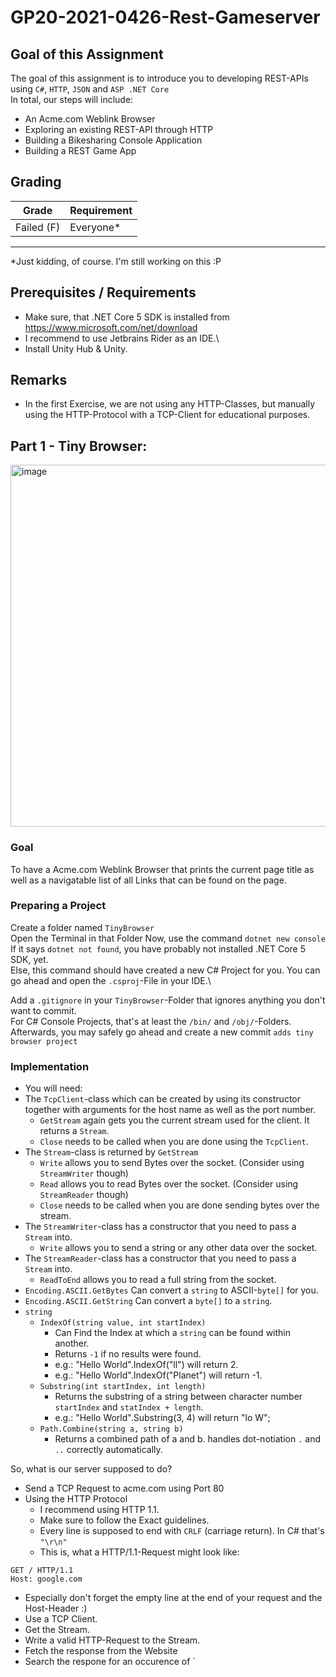 # GP20-2021-0426-Rest-Gameserver

## Goal of this Assignment
The goal of this assignment is to introduce you to developing REST-APIs using `C#`, `HTTP`, `JSON` and `ASP .NET Core`\
In total, our steps will include:
- An Acme.com Weblink Browser
- Exploring an existing REST-API through HTTP
- Building a Bikesharing Console Application
- Building a REST Game App

## Grading
|Grade  |  Requirement |
|-------|:-------------|
|Failed (F)| Everyone\* |
-------------------------------
\*Just kidding, of course. I'm still working on this :P


## Prerequisites / Requirements
- Make sure, that .NET Core 5 SDK is installed from https://www.microsoft.com/net/download
- I recommend to use Jetbrains Rider as an IDE.\
- Install Unity Hub & Unity.

## Remarks
- In the first Exercise, we are not using any HTTP-Classes, but manually using the HTTP-Protocol with a TCP-Client for educational purposes.


## Part 1 - Tiny Browser:

<img width="579" alt="image" src="https://user-images.githubusercontent.com/7360266/116148852-bcc7df80-a6e1-11eb-9282-370e37c97fc6.png">



### Goal
To have a Acme.com Weblink Browser that prints the current page title as well as a navigatable list of all Links that can be found on the page.

### Preparing a Project
Create a folder named `TinyBrowser`\
Open the Terminal in that Folder
Now, use the command `dotnet new console`\
If it says `dotnet not found`, you have probably not installed .NET Core 5 SDK, yet.\
Else, this command should have created a new C# Project for you. You can go ahead and open the `.csproj`-File in your IDE.\

Add a `.gitignore` in your `TinyBrowser`-Folder that ignores anything you don't want to commit.\
For C# Console Projects, that's at least the `/bin/` and `/obj/`-Folders.\
Afterwards, you may safely go ahead and create a new commit `adds tiny browser project`

### Implementation
- You will need: 
- The `TcpClient`-class which can be created by using its constructor together with arguments for the host name as well as the port number.
  - `GetStream` again gets you the current stream used for the client. It returns a `Stream`.
  - `Close` needs to be called when you are done using the `TcpClient`.
- The `Stream`-class is returned by `GetStream`
  - `Write` allows you to send Bytes over the socket. (Consider using `StreamWriter` though)
  - `Read` allows you to read Bytes over the socket. (Consider using `StreamReader` though)
  - `Close` needs to be called when you are done sending bytes over the stream.
- The `StreamWriter`-class has a constructor that you need to pass a `Stream` into.
  - `Write` allows you to send a string or any other data over the socket.
- The `StreamReader`-class has a constructor that you need to pass a `Stream` into.
  - `ReadToEnd` allows you to read a full string from the socket.
- `Encoding.ASCII.GetBytes` Can convert a `string` to ASCII-`byte[]` for you.
- `Encoding.ASCII.GetString` Can convert a `byte[]` to a `string`.
- `string`
  - `IndexOf(string value, int startIndex)` 
    - Can Find the Index at which a `string` can be found within another. 
    - Returns `-1` if no results were found.
    - e.g.: "Hello World".IndexOf("ll") will return 2.
    - e.g.: "Hello World".IndexOf("Planet") will return -1.
  - `Substring(int startIndex, int length)`
    - Returns the substring of a string between character number `startIndex` and `statIndex + length`.
    - e.g.: "Hello World".Substring(3, 4) will return "lo W";
  - `Path.Combine(string a, string b)`
    - Returns a combined path of a and b. handles dot-notiation `.` and `..` correctly automatically.

So, what is our server supposed to do?
- Send a TCP Request to acme.com using Port 80
- Using the HTTP Protocol
  - I recommend using HTTP 1.1.
  - Make sure to follow the Exact guidelines.
  - Every line is supposed to end with `CRLF` (carriage return). In C# that's `"\r\n"`
  - This is, what a HTTP/1.1-Request might look like:
```
GET / HTTP/1.1
Host: google.com

```
  - Especially don't forget the empty line at the end of your request and the Host-Header :)
- Use a TCP Client.
- Get the Stream.
- Write a valid HTTP-Request to the Stream.
- Fetch the response from the Website
- Search the respone for an occurence of `<title>
    - `<title>` is the start tag of an HTML `title`-Element used for page titles (visible on tabs) in browsers
    - `</title>` is the end tag of an HTML `title`-Element
    - Everything inbetween is the HTML-Content of the Element
    - And in this case, the title of the website
    - Print that string (between `<title>` and `</title>`) to the console.
- Search the response for all occurences of `<a href ="`
  - One sample: `<a href="auxprogs.html">auxiliary programs</a>`
  - Without going into too much detail:
    - `<a>` is the start tag of an HTML `hyperlink`-Element used for clickable links in browsers
    - `href="..."` is an HTML url-Attribute used to give the URL to the Hyperlink
    - `</a>` is the end tag of an HTML `hyperlink`-Element
    - Everything inbetween is the HTML-Content of the Element
    - And in this case, describes the Display Text of the Hyperlink
- For each occurence:
  - Find all letters until the next `"`-symbol.
  - These letters define the local URL to the destination
  - Remember this, so you can navigate to that URL, if the User decides to follow this link
  - Navigate to the next `>`-symbol, so you find the end of the start tag.
  - Every letter until the next occurence of `</a>` are part of the display text.
- Now, when you have all the information (display text & url for each link)
- Print them all to the console
  - Recommendation: Use an iterator i, starting at 0.
  - Iterate over a list of all information that you have stored before.
  - Print: `%INDEX%: %DISPLAYNAME% (%URL%)`, e.g.: `3: auxiliary programs (auxprogs.html)`
- Ask the user for Input
  - it should be a Number between 0 and the number of options
  - Follow the link that the user wants to follow and start at the beginning of the application again
  - (Send a TCP Request to acme.com...)
  - There is a few cases of URLs to consider. Some of them might be links, but...:
    - not to another web page, e.g. `<a href="image.png">` might be a link to an image.
      - i suggest skipping these links
    - to another host, e.g. `<a href="http://google.com/search/settings">`
      - replace the host with `google.com` and the path with `/search/settings/`
    - to a local url, e.g. `<a href="search"> when currently being at host `acme.com` and the path `/hello/world/`
      - keep the host and replace the path with `/hello/world/search/`
    - to a parent url, e.g. `<a href="../another"> when currently being at host `acme.com` and the path `/hello/world/`
      - keep the host and simply replace the path with `/hello/world/../another/` or `/hello/another/`




### Bonus:
- Prettify the Output: Replace any link description that's longer than 15 chars with a shorter version of the first and last 6 chars and ... in the middle.
  - e.g.: `"HelloMyPrettyWorld"` becomes `"HelloM..yWorld"`
- Implement a Back-Button: If the User inputs 'b' for Back, go back (to the previously visited Website.
  - Make sure, to not go forward, when going back twice :)
- Implement a Forward-Button: If the User inputs 'f' for Forward, go forward.
  - Make sure, that there is a website to go forward to :)
- Implement a Refresh-Button: If the User inputs 'r' for Refresh, refresh the page.
  - Make sure, that this won't spam the 'go back' history.
- Implement a History-Button: If the User inputs 'h' for History, he can see websites that he has visited.
  - As well as the date, when the page was opened.
  - If the User visits Website A, then B, then goes back to A, the History should show A, B, A. Not only A.
  - In other words, this history has to be separate from the Back-History.
- Implement a Goto-Button: If the User inputs 'g' for Goto, he can afterwards enter a URL of his own.
- Investigate options of using `XMLReader` instead of searching the `HTML`-Response manually.
  - Do this optional (as in replacable with interfaces)
  - So that I can see, that you also got a solution working
  - Where you manually search the string


## Part 2: GitHub Explorer

<img width="703" alt="image" src="https://user-images.githubusercontent.com/7360266/116456208-46062000-a862-11eb-8bd0-566e7939c265.png">


### Goal
To have a small GitHub Repository Browser by accessing GitHub's public REST API to receive information.

### Preparing a Project
Create a folder named `GitHubExplorer`\
Open the Terminal in that Folder
Now, use the command `dotnet new console`\
Add a `.gitignore` in your `GitHubExplorer`-Folder that ignores anything you don't want to commit.\
For C# Console Projects, that's at least the `/bin/` and `/obj/`-Folders.\
Afterwards, you may safely go ahead and create a new commit `adds github explorer project`

### Preparing REST-API Access

<img width="813" alt="image" src="https://user-images.githubusercontent.com/7360266/116474404-bc158180-a878-11eb-8368-729a863c06bc.png">

In your user-settings (https://github.com/settings/tokens/new), you'll have to create a Personal Access Token. This is the easiest way to access your APIs later on.


### Implementation
- You will need: 
- The `HttpClient`-class which can be created by using its constructor. It is used for making Http-Requests.
  - `DefaultRequestHeaders.Add` can be used to accept default headers that you want all your requests to have.
  - `Dispose` needs to be called when you are done using the `HttpClient`.
  - `Send` and `SendAsync` can be used to send an `HttpRequestMessage` and receive a `HttpResponseMessage`.
- The `HttpRequestMessage`-class can be created by using its constructor
  - The `HttpMethod`-argument defines the HTTP-Method that you are calling. We will mostly, or exclusively use `HttpMethod.Get`
  - The `requestUri`-argument needs to point at the REST API's endpoint.
  - The `Headers.Add`-Method can be used to add headers.
    - e.g. `request.Headets.Add("Content-Language", "se");` would add a header requesting Swedish Content-Language.
  - The `Content`-Property can be used to assign a Body to your HTTP request.
    - The `StringContent`-class takes a string in its constructor and enables you to add a string as a HTTP request's body.
- The `HttpResponseMessage`-class contains all sorts of information that has been sent as a response.
  - `StatusCode` contains the HTTP-StatusCode, e.g. `200: OK`
  - `Headers` contains all HTTP-Headers as Key-Value-Pairs.
  - `response.Content.ReadAsStream()` can be used to receive a stream for the HTTP-Body of the response.
- The `StreamReader`-class has a constructor that you need to pass a `Stream` into.
  - `ReadToEnd` allows you to read a full string from the stream.
- `JsonSerializer.Deserialize<T>(string jsonText)` Can convert a `string` to a C#-class of type `T` for you.
  - It requires, that you create a class that matches the response structure.
  - All fields that are returned should exist as a public property with getter and setter.
  - e.g.: Response: `{"name":"Marc Zaku", "job": "Teacher"}` 
  -       Class: `public class UserResponse{public string name{get;set;} public string job {get; set;}}
  -       Use: `var userResponse = JsonSerializer.Deserialize<UserResponse>(responseJsonText);`

So, what is our GitHub Explorer supposed to do?
- Ask the User for a User Name that he'd like to explore.
- Send a HTTP Request to `https://api.github.com/users/{username}` (replace {username} with the user input).
- You can read on how to authenticate over REST API over here: https://docs.github.com/en/rest/guides/getting-started-with-the-rest-api
  - In short: you will need a Header with the key `Authorization` and the value `token {yourtoken}`
  - You want to be authenticated with all Requests. Consider using DefaultRequestHeaders :)
- You can read on the API over here: https://docs.github.com/en/rest/reference/users#get-a-user
- The Response-Object is defined there as well.
- Among others, it contains the fields `name` and `company` which you are able to parse using the JSON-Parse.
  - As a reference, check out above sample on `JsonSerializer`.
- You will also find all other APIs documented over there :)


### Suggested Features:
#### Social Features:
These features should allow you to inspect your own as well as other's user's GitHub profiles, view their repositories (with a few stats on their repositories), as well as their oganizations. And look at an organization's members, to view their profiles and repositories and so forth. They teach you how to fetch and visualize information and how data is linked in REST APIs.
- Showing a User's Profile
- Listing a User's Repositories
- Listing a User's Organizations
  - Listing an Organization's Members (make them visitable)
  - Listing a User's Repositories

#### Issues & Commenting:
These features should allow you to create, inspect and close an issue and to view an issue's comments and add, update and delete them. They teach you how different HTTP-Methods are used for getting, creating, updating and deleting data on a REST API.
- Listing a Repository's Issues
- Creating an Issue
- Closing an Issue (PATCH)
    - Listing all Comments on an Issue
    - Commenting on an Issue
    - Deleting a Comment on an Issue
    - Editing a Comment on an Issue


### Bonus:
Develop a proper interface for all of your interactions with GitHub's Rest API.
Do not make any HTTP-Requests outside of those interfaces.
Imagine something like this:

```cs
public interface IGitHubAPI {
   List<Issue> GetIssues(string userName, string repositoryName);
   Issue CreateIssue(string userName, string repositoryName, string title, string description);
}

void Main(){
   IGitHubAPI gitHubAPI = new GitHubAPI();
   var issues = gitHubAPI.GetIssues("marczaku","GP20-2021-0426-Rest-Gameserver");
}
```

Now, take your API even one step further. 
Wrap all your API's return values into objects that do not only contain data.
But also methods to call the RESTful API.
Imagine something like this:

```cs
public interface IGitHubAPI {
   IUser GetUser(string userName);
}

public interface IUser {
   IRepository GetRepository(string repositoryName);
   string Name {get;}
   string Location {get;}
}

public interface IRepository {
   List<IIssue> GetIssues();
   string Name {get;}
   string Description {get;}
}

void Main(){
   IGitHubAPI gitHubAPI = new GitHubAPI();
   var user = gitHubAPI.GetUser("marczaku");
   var repository = user.GetRepository("GP20-2021-0426-Rest-Gameserver");
   var issues = repository.GetIssues();
}
```

Do you see the differences and improvements in these implementations?
Do you only see Advantages, or are there also disadvantages?



## Part 3: Lame-Scooter
---

## Goal
To implement your own CLI to read information about available Scooters at different stations. Implement several possible sources of information.

---

## Preparing a Project
Create a folder named `LameScooter`\
Open the Terminal in that Folder
Now, use the command `dotnet new console`\
Add a `.gitignore` in your `LameScooter`-Folder that ignores anything you don't want to commit.\
For C# Console Projects, that's at least the `/bin/` and `/obj/`-Folders.\
Afterwards, you may safely go ahead and create a new commit `adds lame scooter project`

<img width="564" alt="image" src="https://user-images.githubusercontent.com/7360266/117221072-d4514780-ae08-11eb-91e9-cfc6a680c4d8.png">

---

## Implementation

### Required Methods

- `JsonSerializer.Deserialize<T>(string jsonText, JsonSerializerOptions options)` Can convert a `string` to a C#-class of type `T` for you.
  - I recommend this time, to pass `JsonSerializerOptions` and set
    - `PropertyNamingPolicy = JsonNamingPolicy.CamelCase`
    - This enables you to name Properties with UpperCase-First, even, if the JSON-Field starts with LowerCase.
    - e.g.: `public string Name{get; set;}` vs. `{name: "Marc Zaku}"`
  - It requires, that you create a class that matches the response structure.
  - All fields that are returned should exist as a public property with getter and setter.
  - e.g.: Response: `{"name":"Marc Zaku", "job": "Teacher"}` 
  - class: `public class UserResponse{public string Name{get;set;} public string Job {get; set;}}`
  - use: `var userResponse = JsonSerializer.Deserialize<UserResponse>(responseJsonText, jsonSerializerOptions);`
- The `HttpClient`-class which can be created by using its constructor. It is used for making Http-Requests.
  - `DefaultRequestHeaders.Add` can be used to accept default headers that you want all your requests to have.
  - `Dispose` needs to be called when you are done using the `HttpClient`.
  - `Send` and `SendAsync` can be used to send an `HttpRequestMessage` and receive a `HttpResponseMessage`.
- The `HttpRequestMessage`-class can be created by using its constructor
  - The `HttpMethod`-argument defines the HTTP-Method that you are calling. We will mostly, or exclusively use `HttpMethod.Get`
  - The `requestUri`-argument needs to point at the REST API's endpoint.
  - The `Headers.Add`-Method can be used to add headers.
    - e.g. `request.Headets.Add("Content-Language", "se");` would add a header requesting Swedish Content-Language.
  - The `Content`-Property can be used to assign a Body to your HTTP request.
    - The `StringContent`-class takes a string in its constructor and enables you to add a string as a HTTP request's body.
- The `HttpResponseMessage`-class contains all sorts of information that has been sent as a response.
  - `StatusCode` contains the HTTP-StatusCode, e.g. `200: OK`
  - `Headers` contains all HTTP-Headers as Key-Value-Pairs.
  - `response.Content.ReadAsStream()` can be used to receive a stream for the HTTP-Body of the response.
- The `StreamReader`-class has a constructor that you need to pass a `Stream` into.
  - `ReadToEnd` allows you to read a full string from the stream.

### Routines

- Read the requested station name from the command line arguments.
- Load the [scooters.json-File](https://raw.githubusercontent.com/marczaku/GP20-2021-0426-Rest-Gameserver/main/assignments/scooters.json)
- Look at the Format of the JSON-Response. Create classes that resemble the structure of the response.
- Use the `JsonSerializer.Deserialize<T>`-Method to deserialize the JSON-`string` to a C# object.
- Search the stations for a station with a matching name.
- Return the number of available scooters at this station.
- Print the result to the console: `Number of Scooters Available at this Station: 1234`

---

## Step By Step:

---

### 1. Print Console Arguments and Test the Output:

Change the Main Method to this:

```cs
static async Task Main(string[] args)
{
    Console.WriteLine(args[0]);
}
```

It will print the first command line argument passed to the application to the console. Try running the following commands in the Terminal:
- `dotnet run Hello`
- `dotnet run Hello-World`
- `dotnet run Hello World`
- `dotnet run Hello\ World`
- `dotnet run "Hello World" Planet`

What have you learned?

What happens, if you try Debugging your Application?

If you want to debug your application with arguments, follow the steps on the [Rider Documentation](https://www.jetbrains.com/help/rider/Get_Started_with_Run_Debug_Configurations.html). To sum things up: On the Top right, click on your configuration (the dropdown with your Project Name), click on Edit Configuration and put the arguments that you want to pass into the `Program Arguments`-Field. Are you able to print "Hello World" this way?

---

### 2. Create an Interface

In order to be able to easily exchange our Database-Implementations later, create the following interface:

```cs
public interface I.Rental
{
    Task<int> GetScooterCountInStation(string stationName);
}
```

And use the interface in your Main-Method:

```cs
static async Task Main(string[] args)
{
    ILameScooterRental rental = null; // Replace with new XXX() later.
    // The await keyword makes sure that we wait for the Task to complete.
    // and makes the result of the task available. Task<int> => int.
    var count = await rental.GetScooterCountInStation(null); // Replace with command line argument.
    Console.WriteLine("Number of Scooters Available at this Station: "); // Add the count that is returned above to the output.
}
```

---

### 3. Create a class implementing the interface

To prepare this part, Download [scooters.json](https://raw.githubusercontent.com/marczaku/GP20-2021-0426-Rest-Gameserver/main/assignments/scooters.json) from this repository and copy it into your LameScooter-Project, right next to `LameScooter.csproj` and `Program.cs`
Create a class named `OfflineLameScooterRental` which implements `ILameScooterRental` and loads the text form the file `scooters.json` and parses the text into a C# Object.
In order for this to work, you will have to make sure, that the json file gets copied to your built application as well. To do so, right-click the `scooters.json`-file in Rider and open its Properties. Change `Copy to Output Directory` to `Copy Always`.
Now, when you have parsed the information into a C#-Object, find the right station for the given name, and return the amount of bikes available at this station.

More Details:
- Remember to use `async` and `await` keywords in your implementation of asynchronous methods.
- Next, you need to define your own `LameScooterStationList`-class that corresponds to the `scooters.json`-contents. It should contain Properties with same Names and Types as found in the Json.
- Deserialize the string to a C# object using `JsonSerializer.Deserialize<LameScooterStationList>`
- Find the information you are looking for from the `LameScooterStationList` (scooter count in a certain station) and return it as the result from the method

Samples:
- `dotnet run Linnanmäki`
- `dotnet run Sepänkatu`
- `dotnet run Pohjolankatu`

---

### 4. Handle Argument Errors

Throw an `ArgumentException` (provided in `System`) if the user calls `GetScooterCountInStation` with a string which contains numbers.
Catch the exception in the calling code (your Main Method) and print "Invalid Argument: " and the `Message`-Property of the exception.

---

### 5. Create and throw your own Exception
Create your own `Exception` called `NotFoundException`. Throw it, if the station can not be found. 
Catch it in the calling code and print "Could not find: " and the Message Property of the exception.

---

### 6. Create an alternative implementation
Create a class called `DeprecatedLameScooterRental` which also implements the `ILameScooterRental`-Interface. Download [scooters.json](https://raw.githubusercontent.com/marczaku/GP20-2021-0426-Rest-Gameserver/main/assignments/scooters.txt) and also put it into your project and again make sure, that it gets copied when Building. Find a way to read the required data from the file.

How much code can you share? How much code do you have to duplicate?

Samples:
- `dotnet run Linnanmäki`
- `dotnet run Sepänkatu`
- `dotnet run Pohjolankatu`

---

### 7. Implement more Command Line Arguments
Make the console application accept an additional, optional string argument, `offline` or `deprecated` and decide the implementation of `ILameScooterRental` based on that.

Samples:
- `dotnet run Linnanmäki offline`
- `dotnet run Sepänkatu deprecated`
- `dotnet run Pohjolankatu offline`

---

### 8. RealTime-Bike-Data
Create a class called `RealTimeLameScooterRental` which also implements the `ILameScooterRental`-Interface. Make it load the BikeData using a HTTP-GET-Request on the URL `https://raw.githubusercontent.com/marczaku/GP20-2021-0426-Rest-Gameserver/main/assignments/scooters.json` and use the result of that request. Use the argument `realtime` to decide the implementation of `ILameScooterRental` with this new class.

Samples:
- `dotnet run Linnanmäki realtime`
- `dotnet run Sepänkatu realtime`
- `dotnet run Pohjolankatu realtime`

---

### BONUS: 9. MongoDB Database

Documentation of MongoDB Server:
- [Install MongoDB](https://docs.mongodb.com/manual/installation/)
- [Getting Started](https://docs.mongodb.com/manual/tutorial/getting-started/)

Documentation of MongoDB .NET:
- [Install MongoDB.Driver](http://mongodb.github.io/mongo-csharp-driver/2.7/getting_started/installation/)
- [Quick Tour](http://mongodb.github.io/mongo-csharp-driver/2.7/getting_started/quick_tour/)

Create a class called `MongoDBLameScooterRental` which also implements the `ILameScooterRental`-Interface. Make it load the BikeData from a Mongo-Collection named `lamescooters`. Use the command line argument `mongodb` to decide the implementation of `ILameScooterRental` with this new class.

You need to create and populate the collection first.
Open the Terminal and connect to your local MongoDB-Server.
If you haven't yet, follow your OS' `Install MongoDB`-Tutorial and make sure to also launch the Server.
- In the Terminal, enter `mongo` to connect to your Database.
- Use `db` to see the current database's name.
- Use `use lamescooters` to switch to / create a collection named lamescooters.
- Use `db.lamescooters.insertMany([.......]);` but replace `[.....]` with the part that you find in the `scooters.json`-file. Make sure, to select the WHOLE CONTENT between `[` and `]`.
- Try querying a station by using `db.lamescooters.find({"name":"Lammasrinne"});`. It should return exactly one station with that name.

Add MongoDB.Driver as a package to your Project, so you can use MongoDB in C#:
`dotnet add package MongoDB.Driver`

Now, follow the QuickTour of the Mongo C# Driver to find out, how to query a station from that database and try to return the available bike count.

Samples:
- `dotnet run Linnanmäki mongodb`
- `dotnet run Sepänkatu mongodb`
- `dotnet run Pohjolankatu mongodb`

---

### 10. GOOD JOB!

You have completed the whole introduction course! Part 4 will contain the actual assignment. But I've figured, that it'll do, if I hand out that part in the beginning 

# Part 4 Pre-Production: MMO-RPG (Mass Multiplayer REST Playing Game)

All of these Tasks are completely optional and not graded, but very recommended, as the actual game will be based on these exercises.

---

## Goal
To implement your own REST-Server using ASP .NET Core Webserver-Technology combined with MongoDB as a database. Learn to CRUD documents.

---

## Preparing a Project
- Create a folder named `MMORPG`
- Open the Terminal in that Folder
- Now, use the command `dotnet new webapi`
- Add a `.gitignore` in your `MMORPG`-Folder that ignores anything you don't want to commit.
- For C# Console Projects, that's at least the `/bin/` and `/obj/`-Folders.
- Go to the newly created `Startup.cs` class. Remove the line that says `app.UseHttpsRedirection();`. This will make testing easier for now.
- Afterwards, you may safely go ahead and create a new commit `adds mmorpg project`

---

## 1. Create Model classes

Create the following classes in separate files inside the project folder:

`Player` class is used to save the player's save data.

```cs
public class Player
{
    public Guid Id { get; set; }
    public string Name { get; set; }
    public int Score { get; set; }
    public int Level { get; set; }
    public bool IsDeleted { get; set; }
    public DateTime CreationTime { get; set; }
}
```

`NewPlayer` class is used to define object that contains the properties that are defined by the client when creating new player. `Id` and `CreationDate` should be set by the server when the player is created.

```cs
public class NewPlayer
{
    public string Name { get; set; }
}
```

`ModifiedPlayer` class contains the properties that can be modified on a player.

```cs
public class ModifiedPlayer
{
    public int Score { get; set; }
}
```

---


## 2. Create a FileRepository class and IRepository interface

The responsibility of the `Repository` is to handle accessing and persisting player objects.

Create the following interface in a new file:

```cs
public interface IRepository
{
    Task<Player> Get(Guid id);
    Task<Player[]> GetAll();
    Task<Player> Create(Player player);
    Task<Player> Modify(Guid id, ModifiedPlayer player);
    Task<Player> Delete(Guid id);
}
```

Create a class called `FileRepository` which implements the interface. The purpose of the class is to persist and manipulate the `Player` objects in a text file. One possible solution is to serialize the players as JSON to the text file. The text file name should be `game-dev.txt`. You can use, for example, `File.ReadAllTextAsync` and `File.WriteAllTextAsync` methods for the implementation.

Usually, you'd have to worry about asynchronous access to that file (what happens, if two players connect to your web server at the same time?).  But we'll skip on this for now.

---

## 3. Create a PlayersController class

The first responsibility of the controller is to define the routes for the API. Define the routes using attributes. There is `[HttpPost]`, `[HttpPut]` and a few more.

The second responsibility is to handle the business logic. Business logic is a term for the core of your application. Everything that creates transactions that change your data / model. This can include things such as generating IDs when creating a player, and deciding which properties to change when modifying a player.

Create a class called `PlayersController`. Add and implement the following methods:

`PlayersController` should get `IRepository` through its constructor. We will learn later, how we can provide this information through Dependency Injection.

```C#
public Task<Player> Get(Guid id);
public Task<Player[]> GetAll();
public Task<Player> Create(NewPlayer player);
public Task<Player> Modify(Guid id, ModifiedPlayer player);
public Task<Player> Delete(Guid id);
```

---

## 4. Register IRepository to DI-container

Register `FileRepository` to the DI-container in `Startup.ConfigureServices()`-Method.

Registering the `FileRepository` as `IRepository` into the dependency injection container enables changing the implementation later on when we start using `MongoDB` as the database.

---

## 5. Test

Use either [PostMan](https://learning.postman.com/docs/sending-requests/requests/) or your own .NET-Code to test that the requests to all routes are processed successfully.\
How about adding a Console-Project to the solution for testing some Client-Code using `HttpClient`?

---

## 6. Bonus: Automated Tests

Can you use wither [Automated Tests in PostMan](https://learning.postman.com/docs/writing-scripts/test-scripts/) or your own Unit-Test-Project to validate that all end points work as expected?

---

## 7. Implement CRUD routes and data classes for `Item`

The idea is that items are always owned by players (there is no item not owned by a player).\
Define the Endpoints for Creating, Reading, Updating and Deleting an Item.

- Extend the `IRepository`-Interface and `FileRepository`-Class.
- Add an `Item`-Class and all other classes needed for the operations.
  - Use the `Player`-Classes as a reference.
- Add an `ItemsController` and define the endpoints for `Item`-CRUD-Operations
  - All item routes should start with `players/{playerId}/items`.

---

## 7. MongoDb

Now it's time to use a real MongoDb database. Create a class `MongoDbRepository` which has the responsibility to do everything that is related to accessing data in MongoDb. It will replace your existing `FileRepository`.

`MongoDbRepository` should also implement the `IRepository` interface - just like the `FileRepository` does.

When it's time to run your application with MongoDb, remember to replace the `FileRepository` registration with the new `MongoDbRepository` in the DI-Container! (in `Startup.cs`)

Your data should follow this format:

- You can name your database to `game`
- Players should be stored in a collection called `players`
- `Items` should be stored in a list inside the `Player` document

---

## 8. Error handling

Create your own middleware for handling errors called `ErrorHandlingMiddleware`.

Create your own exception class called `NotFoundException`.

Throw the `NotFoundException` when `Player` is not found (incorrect {playerId} passed in the route) when trying to add new `Item`.

Catch the `NotFoundException` in the `ErrorHandlingMiddleware`. And then on the catch block: set the HTTP status code to 404 (not found) to the `HttpContext` that is passed to the middleware.

---

## 9. Model validation using attributes

`NewItem` and `Item` models should have the following properties:

- int Level
- ItemType Type (define the `ItemType` enum yourself with values SWORD, POTION and SHIELD)
- DateTime CreationDate

Define the following validations for the model using attributes:

- `Level` can be only within the range from 1 to 99
- `Type` is one of the types defined in the `ItemType` enum
- `CreationDate` is a date from the past (Create custom validation attribute)

---

## 10. Implement a game rule validation in Controller

This is an extra exercise. You will get bonus points for completing this.

Implement a game rule validation for the `POST`-Route (the one that creates a new item) in the `ItemsController`:

The rule should be: an item of type of `Sword` should not be allowed for a `Player` below level 3.

If the rule is not followed, throw your own custom exception (create the exception class) and catch the exception in an `exception filter`. The `exception filter` should write a response to the client with a _suitable error code_ and a _descriptive error message_. The `exception filter` should be only applied to that specific route.

---

## 11. Queries

### 1. Ranges

Get `Players` who have more than x score

**hints:**

Specify the x in the query like this: `...api/players?minScore=x`

### 2. Selector matching

Get `Player` with a specified name

**hints:**

Make sure the API can handle routes `...api/players/{name}` _and_ `..api/players/{id}`

You can use attribute constraints or use a query parameter like this: `...api/players?name={name}`

### 3. Set operators

Add `Tags` for the `Player` model ( `Tags` can be a list of strings) and create a query that returns the `Players` that have a certain tag.

### 4. Sub documents queries

Find `Players` who have `Item` with certain property

### 5. Size

Get `Players` with certain amount of `Items` by using size method

### 6. Update

Update `Player` name without fetching the `Player`

### 7. Increment

Increment `Player` score without fetching the `Player`

### 8. Push

Add `Item` to the item list property on the `Player`

### 9. Pop and increment as an atomic operation

Remove from `Item` from `Player` and add some score for the `Player`. You can think of this as a `Player` selling an `Item` and getting score as a reward.

**hints:**

The route should be `..api/players/{playerId}/items/` with DELETE Http verb.

### 10. Sorting

Get top 10 `Players` by score in descending order

---

## 12. Aggregation

### 1. Aggregation exercise based on the example in the slides

Find out what is the most common level for a player (example in the slides).

### 2. Intermediate aggregation exercise

Get the item counts for different prices for items.

### 3. Difficult aggregation exercise

Get the average score for players who were created between two dates using aggregation.

# Part 4: MMO-RPG (Mass Multiplayer REST Playing Game) (70 Points)

All of these Tasks are completely optional but very recommended, as the actual game will be based on these exercises.

---

## Goal
To implement your own Game Client & REST-Server using ASP .NET Core Webserver-Technology combined with MongoDB as a database and either a Console or Unity Application as a Client.\
I do not care about how exactly the player interacts with the game / backend. But it is important, that:
- All data is stored in MongoDB
- All operations are available through a REST-API implemented in ASP .NET Core
  - The Rest Endpoints are following REST Standards (CRUD, HTTP-Methods, Query-Syntax, ...)
- Every Feature is accessible through a Game Client.
  - Suggestion: Build a Console Client (similar to GitHub Browser) that asks you what you want to do next. 1: See Quests 2: See Items 3: See Leaderboard etc.
  - Alternatively: Build a Unity-Client, where you visualize everything with UI Elements. Warning: This probably takes much more time!


---

## Feature-List

### Players
- Players can create and delete their players.
- They can find other players by their names.
- They can access their player through their id.
- They should not be able to see other players' ids.

### Quests
- Players can see and do quests to receive rewards.
- Players get a new random quest every minute.
- They can have up to 5 different quests at a time.
- Any new Quest then removes / invalidates the previous Quest.
- A quest has a Level Requirement and a Reward.
- A player can only do a quest, if he fulfils the Level Requirement.
- It grants Experience to the player.
- It grants the Reward to the player.
- A Reward can be 1-X Gold, or a Random Item.

### Level
- Players start with 0 Levels and 0 Experience.
- Every level requires N*100 Experience to level-up.
  - e.g: Level 0 -> Level 1 (100XP)  Level 1 -> Level 2 (200XP)
- Experience is always capped at the Level's Requirement.
- In order to level up, the player needs to purchase a Level-Up. It costs N*100 Gold.
  - e.g: Level 0 -> Level 1 (100 Gold)  Level 1 -> Level 2 (200 Gold)

### Gold
- Gold can be a Reward through a Quest.
- It can be spent for Level-Ups.
- Through Level-Ups, the Player is able to fulfil Quests with higher Level Requirements.

### Item
- Items can be Quest Rewards.
- They have Rarity, Type, Price, Level Requirement, Level Bonus.
  - Rarity: Common, Uncommon, Rare, Epic
  - Type: Weapon, Armor, Helmet
- An Item can be Sold to receive its Price in Gold.
- It can be Equipped, if the Player fulfils the Level Requirement.
- While Equipped, the Item's Level Bonus is Added to the Player's Level.
- The player can only have one Item of each Kind Equipped at the same Time.
- If the player sells an equipped item, it is not Equipped anymore.
- An Item's Level Bonus also helps with Equipping Items with high Level Requirements.
  - e.g: A Level 2 Player an Equip a Helmet with 1 Level Bonus.
  - which enables him to equip a Sword with a Level 3 Requirement.

### Leaderboard
- Players can see the top 10 players by level.
- And by Gold.

### Statistics
- Players can see the total count of players.
- And the total amount of Gold owned by all players.
- And the total amount of Items owned by all players.
- And the total amount of Levels of all players.
- Players can inspect other players.
  - They can only see their equipped items.
  - And they can see the Level described as:
    - Difference in Level smaller than 3 ? "EQUAL"
    - Player 3 or more levels higher? "STRONGER"
    - Player 3 or more levels lower? "WEAKER"
  - And yes, if players are in the Top 10 Leaderboard, their information is a little more public :-)
